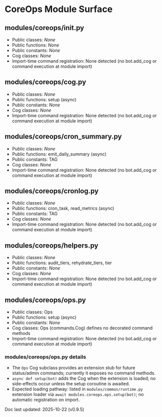 # CoreOps Module Surface

## modules/coreops/__init__.py
- Public classes: _None_
- Public functions: _None_
- Public constants: _None_
- Cog classes: _None_
- Import-time command registration: None detected (no bot.add_cog or command execution at module import)

## modules/coreops/cog.py
- Public classes: _None_
- Public functions: setup (async)
- Public constants: _None_
- Cog classes: _None_
- Import-time command registration: None detected (no bot.add_cog or command execution at module import)

## modules/coreops/cron_summary.py
- Public classes: _None_
- Public functions: emit_daily_summary (async)
- Public constants: TAG
- Cog classes: _None_
- Import-time command registration: None detected (no bot.add_cog or command execution at module import)

## modules/coreops/cronlog.py
- Public classes: _None_
- Public functions: cron_task, read_metrics (async)
- Public constants: TAG
- Cog classes: _None_
- Import-time command registration: None detected (no bot.add_cog or command execution at module import)

## modules/coreops/helpers.py
- Public classes: _None_
- Public functions: audit_tiers, rehydrate_tiers, tier
- Public constants: _None_
- Cog classes: _None_
- Import-time command registration: None detected (no bot.add_cog or command execution at module import)

## modules/coreops/ops.py
- Public classes: Ops
- Public functions: setup (async)
- Public constants: _None_
- Cog classes: Ops (commands.Cog) defines no decorated command methods
- Import-time command registration: None detected (no bot.add_cog or command execution at module import)

### modules/coreops/ops.py details
- The `Ops` Cog subclass provides an extension stub for future status/admin commands; currently it exposes no command methods.
- `async def setup(bot)` adds the Cog when the extension is loaded; no side-effects occur unless the setup coroutine is awaited.
- Expected loading pathway: listed in `modules/common/runtime.py` extension loader via `await modules.coreops.ops.setup(bot)`; no automatic registration on import.

Doc last updated: 2025-10-22 (v0.9.5)

